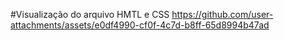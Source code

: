 #Visualização do arquivo HMTL e CSS
https://github.com/user-attachments/assets/e0df4990-cf0f-4c7d-b8ff-65d8994b47ad


